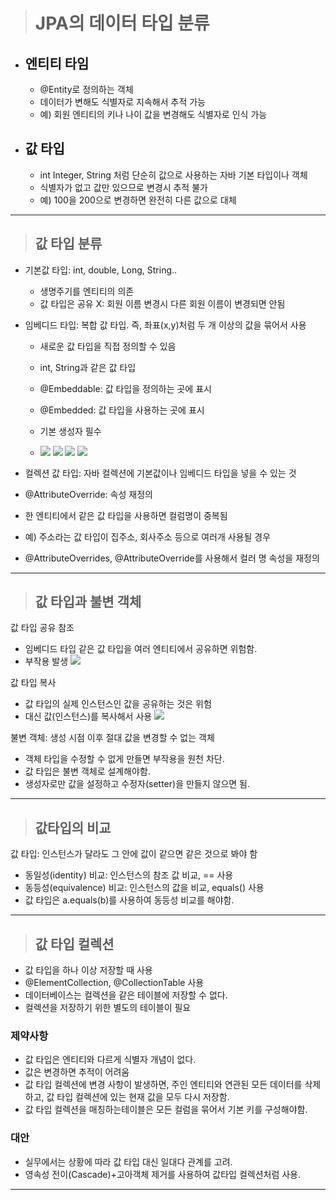 ># JPA의 데이터 타입 분류

- ## 엔티티 타임
	
   - @Entity로 정의하는 객체
   - 데이터가 변해도 식별자로 지속해서 추적 가능
   - 예) 회원 엔티티의 키나 나이 값을 변경해도 식별자로 인식 가능
  
- ## 값 타입
	
    - int Integer, String 처럼 단순히 값으로 사용하는 자바 기본 타입이나 객체
    - 식별자가 없고 값만 있으므로 변경시 추적 불가
    - 예) 100을 200으로 변경하면 완전히 다른 값으로 대체
---
> ## 값 타입 분류

- 기본값 타입: int, double, Long, String..
	
    - 생명주기를 엔티티의 의존
    - 값 타입은 공유 X: 회원 이름 변경시 다른 회원 이름이 변경되면 안됨
- 임베디드 타입: 복합 값 타입. 즉, 좌표(x,y)처럼 두 개 이상의 값을 묶어서 사용
	
    - 새로운 값 타입을 직접 정의할 수 있음
    - int, String과 같은 값 타입
    - @Embeddable: 값 타입을 정의하는 곳에 표시
    - @Embedded: 값 타입을 사용하는 곳에 표시
    - 기본 생성자 필수
    
    - ![](https://velog.velcdn.com/images/yseo14/post/24aaefd6-e5f1-4083-b9c5-8702c480d334/image.png)
	 ![](https://velog.velcdn.com/images/yseo14/post/c29d7279-b761-4ea5-a716-ce4cb562f03f/image.png)
	![](https://velog.velcdn.com/images/yseo14/post/1341766f-2fd1-46f5-a683-6cdc17ecb65a/image.png)
    ![](https://velog.velcdn.com/images/yseo14/post/7ee15bf9-5289-4f23-a486-92bf5e7e17be/image.png)



- 컬렉션 값 타입: 자바 컬렉션에 기본값이나 임베디드 타입을 넣을 수 있는 것
- @AttributeOverride: 속성 재정의
- 한 엔티티에서 같은 값 타입을 사용하면 컬럼명이 중복됨
- 예) 주소라는 값 타입이 집주소, 회사주소 등으로 여러개 사용될 경우
- @AttributeOverrides, @AttributeOverride를 사용해서 컬러 명 속성을 재정의
---
> ##  값 타입과 불변 객체

값 타입 공유 참조
- 임베디드 타입 같은 값 타입을 여러 엔티티에서 공유하면 위험함.
- 부작용 발생
![](https://velog.velcdn.com/images/yseo14/post/91219536-8b27-4af5-8c83-23bab163e40d/image.png)

값 타입 복사
- 값 타입의 실제 인스턴스인 값을 공유하는 것은 위험
- 대신 값(인스턴스)를 복사해서 사용
![](https://velog.velcdn.com/images/yseo14/post/67646743-1810-4111-bb69-f3a5b0c2c5ae/image.png)

불변 객체: 생성 시점 이후 절대 값을 변경할 수 없는 객체
- 객체 타입을 수정할 수 없게 만들면 부작용을 원천 차단.
- 값 타입은 불변 객체로 설계해야함.
- 생성자로만 값을 설정하고 수정자(setter)을 만들지 않으면 됨.
---
> ## 값타입의 비교

값 타입: 인스턴스가 달라도 그 안에 값이 같으면 같은 것으로 봐야 함
- 동일성(identity) 비교: 인스턴스의 참조 값 비교, == 사용
- 동등성(equivalence) 비교: 인스턴스의 값을 비교, equals() 사용
- 값 타입은 a.equals(b)를 사용하여 동등성 비교를 해야함.
---
> ## 값 타입 컬렉션

- 값 타입을 하나 이상 저장할 때 사용
- @ElementCollection, @CollectionTable 사용
- 데이터베이스는 컬렉션을 같은 테이블에 저장할 수 없다. 
- 컬렉션을 저장하기 위한 별도의 테이블이 필요

### 제약사항
- 값 타입은 엔티티와 다르게 식별자 개념이 없다. 
- 값은 변경하면 추적이 어려움
- 값 타입 컬렉션에 변경 사항이 발생하면, 주인 엔티티와 연관된 모든 데이터를 삭제하고, 값 타입 컬렉션에 있는 현재 값을 모두 다시 저장함.
- 값 타입 컬렉션을 매칭하는테이블은 모든 컬럼을 묶어서 기본 키를 구성해야함. 
### 대안
- 실무에서는 상황에 따라 값 타입 대신 일대다 관계를 고려.
- 영속성 전이(Cascade)+고아객체 제거를 사용하여 값타입 컬렉션처럼 사용.

---





